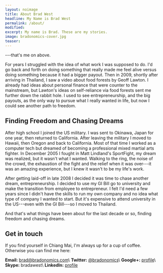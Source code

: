 ```yaml
---
layout: noimage
title: About Brad West
headline: My Name is Brad West
permalink: /about/
modified:
excerpt: My name is Brad. These are my stories.
image: bradonomics-cover.jpg
teaser:
---
```


---that's me on above.

For years I struggled with the idea of what work I was supposed to do. I'd go back and forth on doing something that really made me feel alive versus doing something because it had a bigger payout. Then in 2009, shortly after arriving in Thailand, I saw a video about food forests by Geoff Lawton. I already had ideas about personal finance that were counter to the mainstream, but Lawton's ideas on self-reliance via food forests sent me further down the rabbit hole. I used to see entrepreneurship, and the big payouts, as the only way to pursue what I really wanted in life, but now I could see another path to freedom.

## Finding Freedom and Chasing Dreams

After high school I joined the US military. I was sent to Okinawa, Japan for one year, then returned to California. After leaving the military I moved to Hawaii, then Oregon and back to California. Most of that time I worked as a computer tech but dreamed of becoming a professional mixed martial arts fighter. In December 2005 I fought in Matt Lindland's SportFight, my dream was realized, but it wasn't what I wanted. Walking to the ring, the noise of the crowd, the exhaustion of the fight and the relief when it was over---it was an amazing experience, but I knew it wasn't to be my life's work.

After getting laid-off in late 2008 I decided it was time to chase another dream, entrepreneurship. I decided to use my GI Bill go to university and make the transition from employee to entrepreneur. I felt I'd need a few years since I didn't have the skills to run my own company and no idea what type of company I wanted to start. But it's expensive to attend university in the US---even with the GI Bill---so I moved to Thailand.

And that's what things have been about for the last decade or so, finding freedom and chasing dreams.

## Get in touch

If you find yourself in Chiang Mai, I'm always up for a cup of coffee. Otherwise you can find me here:

**Email:** [brad@bradonomics.com](mailto:brad@bradonomics.com)\\
**Twitter:** [@bradonomics](http://twitter.com/bradonomics)\\
**Google+:** [profile](https://plus.google.com/103163741383795666289/)\\
**Skype:** bradawest\\
**LinkedIn:** [profile](http://th.linkedin.com/pub/brad-west/31/aab/a0b/)